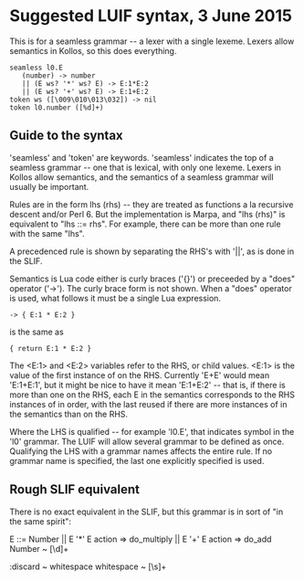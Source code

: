 # Suggested LUIF syntax, 3 June 2015

This is for a seamless grammar -- a lexer with a single lexeme. Lexers
allow semantics in Kollos, so this does everything.


    seamless l0.E
       (number) -> number
       || (E ws? '*' ws? E) -> E:1*E:2
       || (E ws? '+' ws? E) -> E:1+E:2
    token ws ([\009\010\013\032]) -> nil
    token l0.number ([%d]+)

## Guide to the syntax

'seamless' and 'token' are keywords.  'seamless' indicates the top
of a seamless grammar -- one that is lexical, with only one lexeme.
Lexers in Kollos allow semantics, and the semantics of a seamless grammar
will usually be important.

Rules are in the form lhs (rhs) -- they are treated as functions a la
recursive descent and/or Perl 6.  But the implementation is Marpa, and
"lhs (rhs)" is equivalent to "lhs ::= rhs".  For example, there can be
more than one rule with the same "lhs".

A precedenced rule is shown by separating the RHS's with '||', as is
done in the SLIF.

Semantics is Lua code either is curly braces ('{}') or preceeded by a
"does" operator ('->').  The curly brace form is not shown.  When a
"does" operator is used, what follows it must be a single Lua expression.

    -> { E:1 * E:2 }

is the same as

    { return E:1 * E:2 }

The <E:1> and <E:2> variables refer to the RHS, or child values. <E:1>
is the value of the first instance of <E> on the RHS.  Currently 'E+E'
would mean 'E:1+E:1', but it might be nice to have it mean 'E:1+E:2' --
that is, if there is more than one <E> on the RHS, each E in the semantics
corresponds to the RHS instances of <E> in order, with the last reused
if there are more instances of <E> in the semantics than on the RHS.

Where the LHS is qualified -- for example 'l0.E', that indicates symbol
<E> in the 'l0' grammar.  The LUIF will allow several grammar to be defined
as once.  Qualifying the LHS with a grammar names affects the entire rule.
If no grammar name is specified, the last one explicitly specified is used.

## Rough SLIF equivalent

There is no exact equivalent in the SLIF, but this grammar is in sort of
"in the same spirit":

   E ::= Number
       || E '*' E action => do_multiply
       || E '+' E action => do_add
   Number ~ [\d]+

   :discard ~ whitespace
   whitespace ~ [\s]+


